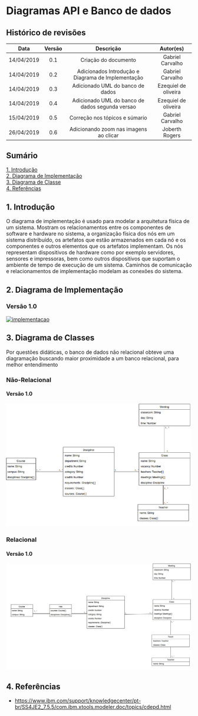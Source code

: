 # Diagramas API e Banco de dados

## Histórico de revisões

|   Data   |  Versão  |        Descrição       |          Autor(es)          |
|:--------:|:--------:|:----------------------:|:---------------------------:|
|14/04/2019|   0.1    | Criação do documento       |   Gabriel Carvalho  |
|14/04/2019|   0.2    | Adicionados Introdução e Diagrama de Implementação     |   Gabriel Carvalho  |
|14/04/2019|   0.3    | Adicionado UML do banco de dados  |   Ezequiel de oliveira  |
|14/04/2019|   0.4    | Adicionado UML do banco de dados segunda versao |   Ezequiel de oliveira  |
|15/04/2019|   0.5    | Correção nos tópicos e súmario |   Gabriel Carvalho  |
| 26/04/2019 | 0.6 | Adicionando zoom nas imagens ao clicar | Joberth Rogers |



## Sumário

[1. Introdução](#1-introducao) <br>
[2. Diagrama de Implementação](#2-diagrama-de-implementacao) <br>
[3. Diagrama de Classe](#3-diagrama-de-classe) <br>
[4. Referências](#4-referencias)

## 1. Introdução
O diagrama de implementação é usado para modelar a arquitetura física de um sistema. Mostram os relacionamentos entre os componentes de software e hardware no sistema, a organização física dos nós em um sistema distribuído, os artefatos que estão armazenados em cada nó e os componentes e outros elementos que os artefatos implementam. Os nós representam dispositivos de hardware como por exemplo servidores, sensores e impressoras, bem como outros dispositivos que suportam o ambiente de tempo de execução de um sistema. Caminhos de comunicação e relacionamentos de implementação modelam as conexões do sistema.

## 2. Diagrama de Implementação
### Versão 1.0

[![implementacao](img/Diagrama-de-Implementaçao.jpg)](img/Diagrama-de-Implementaçao.jpg)

## 3. Diagrama de Classes
Por questões didáticas, o banco de dados não relacional obteve uma diagramação buscando maior proximidade a um banco relacional, para melhor entendimento
### Não-Relacional
#### Versão 1.0

[![dados](img/banco_de_dados_UML.jpg)](img/banco_de_dados_UML.jpg)

### Relacional
#### Versão 1.0

[![dados2](img/Banco_de_dados_UML_relacional.jpg)](img/Banco_de_dados_UML_relacional.jpg)

## 4. Referências
* <https://www.ibm.com/support/knowledgecenter/pt-br/SS4JE2_7.5.5/com.ibm.xtools.modeler.doc/topics/cdepd.html> <br>
